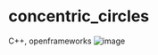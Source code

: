 # concentric_circles
C++, openframeworks
![image](https://user-images.githubusercontent.com/93147613/145075720-04c0fe1f-22df-40b3-885a-cc33a99d54e7.png)
